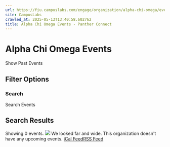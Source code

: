 ```yaml
---
url: https://fiu.campuslabs.com/engage/organization/alpha-chi-omega/events
site: CampusLabs
crawled_at: 2025-05-13T13:40:58.602762
title: Alpha Chi Omega Events - Panther Connect
---
```


# Alpha Chi Omega Events
Show Past Events
## Filter Options
### Search
Search Events
## Search Results
Showing 0 events.
![](https://static.campuslabsengage.com/discovery/images/events_1.svg)
We looked far and wide.
This organization doesn't have any upcoming events.
[iCal Feed](https://fiu.campuslabs.com/engage/organization/alpha-chi-omega/events.ics)[RSS Feed](https://fiu.campuslabs.com/engage/organization/alpha-chi-omega/events.rss)
